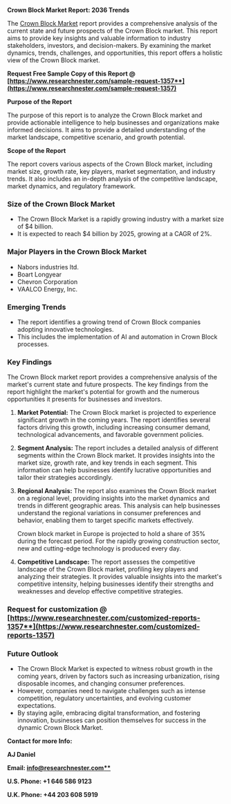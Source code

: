 ﻿**Crown Block Market Report: 2036 Trends**

The [Crown Block Market](https://www.researchnester.com/reports/crown-block-market/1357) report provides a comprehensive analysis of the current state and future prospects of the Crown Block market. This report aims to provide key insights and valuable information to industry stakeholders, investors, and decision-makers. By examining the market dynamics, trends, challenges, and opportunities, this report offers a holistic view of the Crown Block market.

**Request Free Sample Copy of this Report @ [https://www.researchnester.com/sample-request-1357**](https://www.researchnester.com/sample-request-1357)**

**Purpose of the Report**

The purpose of this report is to analyze the Crown Block market and provide actionable intelligence to help businesses and organizations make informed decisions. It aims to provide a detailed understanding of the market landscape, competitive scenario, and growth potential.

**Scope of the Report**

The report covers various aspects of the Crown Block market, including market size, growth rate, key players, market segmentation, and industry trends. It also includes an in-depth analysis of the competitive landscape, market dynamics, and regulatory framework.
### **Size of the Crown Block Market**
- The Crown Block Market is a rapidly growing industry with a market size of $4 billion.
- It is expected to reach $4 billion by 2025, growing at a CAGR of 2%.
### **Major Players in the Crown Block Market**
- Nabors industries ltd.
- Boart Longyear
- Chevron Corporation
- VAALCO Energy, Inc.
### **Emerging Trends**
- The report identifies a growing trend of Crown Block companies adopting innovative technologies.
- This includes the implementation of AI and automation in Crown Block processes.
### **Key Findings**
The Crown Block market report provides a comprehensive analysis of the market's current state and future prospects. The key findings from the report highlight the market's potential for growth and the numerous opportunities it presents for businesses and investors.

1. **Market Potential:** The Crown Block market is projected to experience significant growth in the coming years. The report identifies several factors driving this growth, including increasing consumer demand, technological advancements, and favorable government policies.
1. **Segment Analysis:** The report includes a detailed analysis of different segments within the Crown Block market. It provides insights into the market size, growth rate, and key trends in each segment. This information can help businesses identify lucrative opportunities and tailor their strategies accordingly.
1. **Regional Analysis:** The report also examines the Crown Block market on a regional level, providing insights into the market dynamics and trends in different geographic areas. This analysis can help businesses understand the regional variations in consumer preferences and behavior, enabling them to target specific markets effectively.

   Crown block market in Europe is projected to hold a share of 35% during the forecast period. For the rapidly growing construction sector, new and cutting-edge technology is produced every day.

1. **Competitive Landscape:** The report assesses the competitive landscape of the Crown Block market, profiling key players and analyzing their strategies. It provides valuable insights into the market's competitive intensity, helping businesses identify their strengths and weaknesses and develop effective competitive strategies.
### **Request for customization @ [https://www.researchnester.com/customized-reports-1357**](https://www.researchnester.com/customized-reports-1357)**
### **Future Outlook**
- The Crown Block Market is expected to witness robust growth in the coming years, driven by factors such as increasing urbanization, rising disposable incomes, and changing consumer preferences.
- However, companies need to navigate challenges such as intense competition, regulatory uncertainties, and evolving customer expectations.
- By staying agile, embracing digital transformation, and fostering innovation, businesses can position themselves for success in the dynamic Crown Block Market.

**Contact for more Info:**

**AJ Daniel**

**Email: [info@researchnester.com**](mailto:info@researchnester.com)**

**U.S. Phone: +1 646 586 9123** 

**U.K. Phone: +44 203 608 5919**

